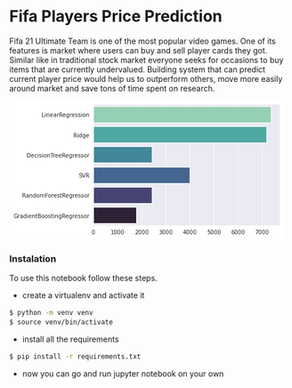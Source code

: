 # Fifa Players Price Prediction

Fifa 21 Ultimate Team is one of the most popular video games. One of its features is market where users can buy and sell player cards they got. Similar like in traditional stock market everyone seeks for occasions to buy items that are currently undervalued. Building system that can predict current player price would help us to outperform others, move more easily around market and save tons of time spent on research.


![alt text](https://github.com/daawidziu/fifa-players-prediction/blob/main/images/sum.png "Summary of models performance")

### Instalation 
To use this notebook follow these steps.
* create a virtualenv and activate it

```bash
$ python -m venv venv
$ source venv/bin/activate
```

* install all the requirements

```bash
$ pip install -r requirements.txt
```

* now you can go and run jupyter notebook on your own
